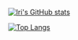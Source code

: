 [![Iri's GitHub stats](https://github-readme-stats.vercel.app/api?username=iridescenz)](https://github.com/iridescenz/github-readme-stats)

[![Top Langs](https://github-readme-stats.vercel.app/api/top-langs/?username=iridescenz)](https://github.com/iridescenz/github-readme-stats)



